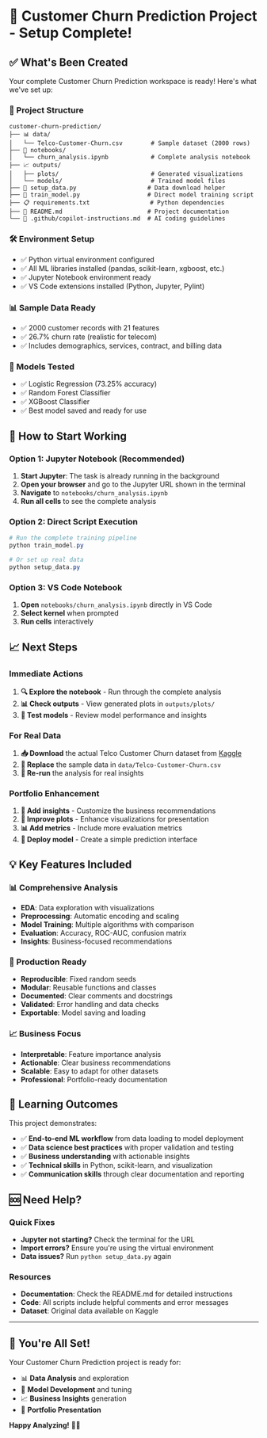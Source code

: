 # 🚀 Customer Churn Prediction Project - Setup Complete!

## ✅ What's Been Created

Your complete Customer Churn Prediction workspace is ready! Here's what we've set up:

### 📁 Project Structure
```
customer-churn-prediction/
├── 📊 data/
│   └── Telco-Customer-Churn.csv        # Sample dataset (2000 rows)
├── 📓 notebooks/
│   └── churn_analysis.ipynb            # Complete analysis notebook
├── 📈 outputs/
│   ├── plots/                          # Generated visualizations
│   └── models/                         # Trained model files
├── 🔧 setup_data.py                    # Data download helper
├── 🤖 train_model.py                   # Direct model training script
├── 📋 requirements.txt                 # Python dependencies
├── 📖 README.md                        # Project documentation
└── 🎯 .github/copilot-instructions.md  # AI coding guidelines
```

### 🛠️ Environment Setup
- ✅ Python virtual environment configured
- ✅ All ML libraries installed (pandas, scikit-learn, xgboost, etc.)
- ✅ Jupyter Notebook environment ready
- ✅ VS Code extensions installed (Python, Jupyter, Pylint)

### 📊 Sample Data Ready
- ✅ 2000 customer records with 21 features
- ✅ 26.7% churn rate (realistic for telecom)
- ✅ Includes demographics, services, contract, and billing data

### 🤖 Models Tested
- ✅ Logistic Regression (73.25% accuracy)
- ✅ Random Forest Classifier
- ✅ XGBoost Classifier
- ✅ Best model saved and ready for use

## 🚀 How to Start Working

### Option 1: Jupyter Notebook (Recommended)
1. **Start Jupyter**: The task is already running in the background
2. **Open your browser** and go to the Jupyter URL shown in the terminal
3. **Navigate** to `notebooks/churn_analysis.ipynb`
4. **Run all cells** to see the complete analysis

### Option 2: Direct Script Execution
```powershell
# Run the complete training pipeline
python train_model.py

# Or set up real data
python setup_data.py
```

### Option 3: VS Code Notebook
1. **Open** `notebooks/churn_analysis.ipynb` directly in VS Code
2. **Select kernel** when prompted
3. **Run cells** interactively

## 📈 Next Steps

### Immediate Actions
1. **🔍 Explore the notebook** - Run through the complete analysis
2. **📊 Check outputs** - View generated plots in `outputs/plots/`
3. **🤖 Test models** - Review model performance and insights

### For Real Data
1. **📥 Download** the actual Telco Customer Churn dataset from [Kaggle](https://www.kaggle.com/datasets/blastchar/telco-customer-churn)
2. **📁 Replace** the sample data in `data/Telco-Customer-Churn.csv`
3. **🔄 Re-run** the analysis for real insights

### Portfolio Enhancement
1. **📝 Add insights** - Customize the business recommendations
2. **🎨 Improve plots** - Enhance visualizations for presentation
3. **📊 Add metrics** - Include more evaluation metrics
4. **🚀 Deploy model** - Create a simple prediction interface

## 💡 Key Features Included

### 📊 Comprehensive Analysis
- **EDA**: Data exploration with visualizations
- **Preprocessing**: Automatic encoding and scaling
- **Model Training**: Multiple algorithms with comparison
- **Evaluation**: Accuracy, ROC-AUC, confusion matrix
- **Insights**: Business-focused recommendations

### 🔧 Production Ready
- **Reproducible**: Fixed random seeds
- **Modular**: Reusable functions and classes
- **Documented**: Clear comments and docstrings
- **Validated**: Error handling and data checks
- **Exportable**: Model saving and loading

### 📈 Business Focus
- **Interpretable**: Feature importance analysis
- **Actionable**: Clear business recommendations
- **Scalable**: Easy to adapt for other datasets
- **Professional**: Portfolio-ready documentation

## 🎯 Learning Outcomes

This project demonstrates:
- ✅ **End-to-end ML workflow** from data loading to model deployment
- ✅ **Data science best practices** with proper validation and testing
- ✅ **Business understanding** with actionable insights
- ✅ **Technical skills** in Python, scikit-learn, and visualization
- ✅ **Communication skills** through clear documentation and reporting

## 🆘 Need Help?

### Quick Fixes
- **Jupyter not starting?** Check the terminal for the URL
- **Import errors?** Ensure you're using the virtual environment
- **Data issues?** Run `python setup_data.py` again

### Resources
- **Documentation**: Check the README.md for detailed instructions
- **Code**: All scripts include helpful comments and error messages
- **Dataset**: Original data available on Kaggle

---

## 🎉 You're All Set!

Your Customer Churn Prediction project is ready for:
- 📊 **Data Analysis** and exploration
- 🤖 **Model Development** and tuning
- 📈 **Business Insights** generation
- 🚀 **Portfolio Presentation**

**Happy Analyzing!** 🚀✨
